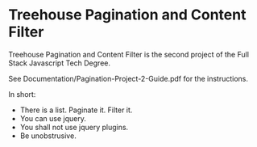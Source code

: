 # Treehouse Pagination and Content Filter

Treehouse Pagination and Content Filter is the second project of the Full Stack Javascript 
Tech Degree.

See Documentation/Pagination-Project-2-Guide.pdf for the instructions.

In short: 

 - There is a list. Paginate it. Filter it. 
 - You can use jquery. 
 - You shall not use jquery plugins.
 - Be unobstrusive.

